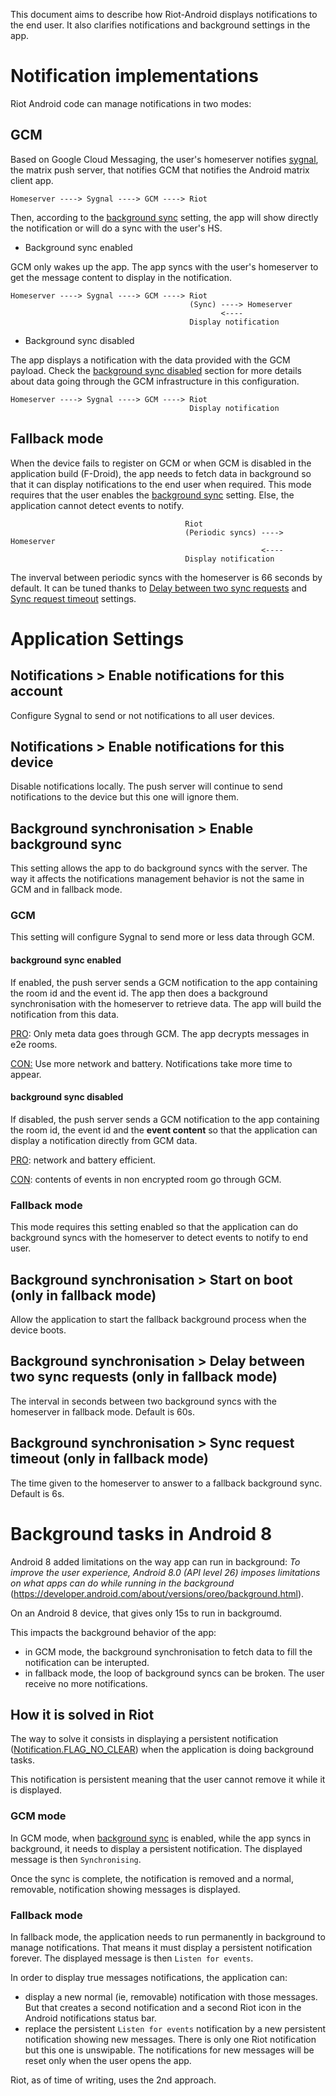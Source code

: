 This document aims to describe how Riot-Android displays notifications to the end user. It also clarifies notifications and background settings in the app.

# Notification implementations

Riot Android code can manage notifications in two modes:

## GCM

Based on Google Cloud Messaging, the user's homeserver notifies [sygnal](https://github.com/matrix-org/sygnal), the matrix push server, that notifies GCM that notifies the Android matrix client app.

`Homeserver ----> Sygnal ----> GCM ----> Riot`

Then, according to the [background sync](#background-synchronisation--enable-background-sync) setting, the app will show directly the notification or will do a sync with the user's HS.


  - Background sync enabled

GCM only wakes up the app. The app syncs with the user's homeserver to get the message content to display in the notification.

```
Homeserver ----> Sygnal ----> GCM ----> Riot
                                        (Sync) ----> Homeserver
                                               <---- 
                                        Display notification
```

 
  - Background sync disabled

The app displays a notification with the data provided with the GCM payload.
Check the [background sync disabled](#background-sync-disabled) section for more details about data going through the GCM infrastructure in this configuration.

```
Homeserver ----> Sygnal ----> GCM ----> Riot
                                        Display notification
```



## Fallback mode

When the device fails to register on GCM or when GCM is disabled in the application build (F-Droid), the app needs to fetch data in background so that it can display notifications to the end user when required.
This mode requires that the user enables the [background sync](#background-synchronisation--enable-background-sync) setting. Else, the application cannot detect events to notify.


```
                                       Riot
                                       (Periodic syncs) ----> Homeserver
                                                        <---- 
                                       Display notification
```

The inverval between periodic syncs with the homeserver is 66 seconds by default. It can be tuned thanks to [Delay between two sync requests](#background-synchronisation--delay-between-two-sync-requests-only-in-fallback-mode) and [Sync request timeout](#background-synchronisation--sync-request-timeout-only-in-fallback-mode) settings.


# Application Settings

## Notifications > Enable notifications for this account
 
Configure Sygnal to send or not notifications to all user devices. 

## Notifications > Enable notifications for this device

Disable notifications locally. The push server will continue to send notifications to the device but this one will ignore them.

## Background synchronisation > Enable background sync

This setting allows the app to do background syncs with the server. The way it affects the notifications management behavior is not the same in GCM and in fallback mode.

### GCM
This setting will configure Sygnal to send more or less data through GCM.

#### background sync enabled
If enabled, the push server sends a GCM notification to the app containing the room id and the event id.
The app then does a background synchronisation with the homeserver to retrieve data. The app will build the notification from this data.

<ins>PRO</ins>: Only meta data goes through GCM. The app decrypts messages in e2e rooms.

<ins>CON:</ins> Use more network and battery. Notifications take more time to appear.

#### background sync disabled
If disabled, the push server sends a GCM notification to the app containing the room id, the event id and the **event content** so that the application can display a notification directly from GCM data.

<ins>PRO</ins>: network and battery efficient.

<ins>CON</ins>: contents of events in non encrypted room go through GCM. 


### Fallback mode

This mode requires this setting enabled so that the application can do background syncs with the homeserver to detect events to notify to end user.


## Background synchronisation > Start on boot (only in fallback mode)

Allow the application to start the fallback background process when the device boots.

## Background synchronisation > Delay between two sync requests (only in fallback mode)

The interval in seconds between two background syncs with the homeserver in fallback mode. Default is 60s.

## Background synchronisation > Sync request timeout (only in fallback mode)

The time given to the homeserver to answer to a fallback background sync. Default is 6s.


# Background tasks in Android 8

Android 8 added limitations on the way app can run in background: *To improve the user experience, Android 8.0 (API level 26) imposes limitations on what apps can do while running in the background* (https://developer.android.com/about/versions/oreo/background.html).

On an Android 8 device, that gives only 15s to run in backgroumd.

This impacts the background behavior of the app:

- in GCM mode, the background synchronisation to fetch data to fill the notification can be interupted.
- in fallback mode, the loop of background syncs can be broken. The user receive no more notifications.


## How it is solved in Riot

The way to solve it consists in displaying a persistent notification ([Notification.FLAG_NO_CLEAR](https://developer.android.com/reference/android/app/Notification.html#FLAG_NO_CLEAR)) when the application is doing background tasks.

This notification is persistent meaning that the user cannot remove it while it is displayed.

### GCM mode

In GCM mode, when [background sync](#background-synchronisation--enable-background-sync) is enabled, while the app syncs in background, it needs to display a persistent notification. The displayed message is then `Synchronising`.

Once the sync is complete, the notification is removed and a normal, removable, notification showing messages is displayed.

### Fallback mode

In fallback mode, the application needs to run permanently in background to manage notifications. That means it must display a persistent notification forever. The displayed message is then `Listen for events`.

In order to display true messages notifications, the application can:

 - display a new normal (ie, removable) notification with those messages. But that creates a second notification and a second Riot icon in the Android notifications status bar.
 - replace the persistent `Listen for events` notification by a new persistent notification showing new messages. There is only one Riot notification but this one is unswipable. The notifications for new messages will be reset only when the user opens the app.
 
 Riot, as of time of writing, uses the 2nd approach.
